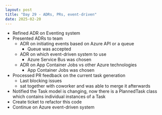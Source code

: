 ```yaml
---
layout: post
title: "Day 29 - ADRs, PRs, event-driven"
date: 2025-02-20
---
```


- Refined ADR on Eventing system
- Presented ADRs to team
  - ADR on initiating events based on Azure API or a queue
    - Queue was accepted
  - ADR on which event-driven system to use
    - Azure Service Bus was chosen
  - ADR on App Container Jobs vs other Azure technologies
    - App Container Jobs was chosen
- Processed PR feedback on the current task generation
  - Last blocking issues
  - sat together with coworker and was able to merge it afterwards
- Notified the Task model is changing, now there is a PlannedTask class which contains
individual instances of a Task
- Create ticket to refactor this code
- Continue on Azure event-driven system
